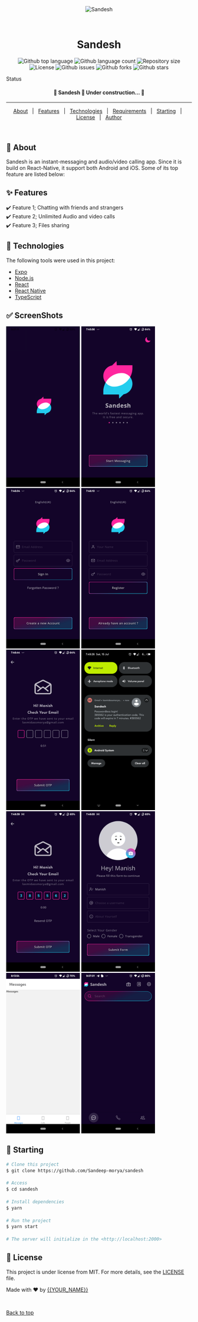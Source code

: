 <div align="center" id="top">
  <img src="./.github/app.gif" alt="Sandesh" />

&#xa0;

  <!-- <a href="https://sandesh.netlify.app">Demo</a> -->
</div>

<h1 align="center">Sandesh</h1>

<p align="center">
  <img alt="Github top language" src="https://img.shields.io/github/languages/top/Sandeep-morya/sandesh?color=56BEB8">

  <img alt="Github language count" src="https://img.shields.io/github/languages/count/Sandeep-morya/sandesh?color=56BEB8">

  <img alt="Repository size" src="https://img.shields.io/github/repo-size/Sandeep-morya/sandesh?color=56BEB8">

  <img alt="License" src="https://img.shields.io/github/license/Sandeep-morya/sandesh?color=56BEB8">

  <img alt="Github issues" src="https://img.shields.io/github/issues/Sandeep-morya/sandesh?color=56BEB8" />

  <img alt="Github forks" src="https://img.shields.io/github/forks/Sandeep-morya/sandesh?color=56BEB8" />

 <img alt="Github stars" src="https://img.shields.io/github/stars/Sandeep-morya/sandesh?color=56BEB8" />
</p>

Status

<h4 align="center">
	🚧  Sandesh 🚀 Under construction...  🚧
</h4>

<hr>

<p align="center">
  <a href="#dart-about">About</a> &#xa0; | &#xa0;
  <a href="#sparkles-features">Features</a> &#xa0; | &#xa0;
  <a href="#rocket-technologies">Technologies</a> &#xa0; | &#xa0;
  <a href="#white_check_mark-requirements">Requirements</a> &#xa0; | &#xa0;
  <a href="#checkered_flag-starting">Starting</a> &#xa0; | &#xa0;
  <a href="#memo-license">License</a> &#xa0; | &#xa0;
  <a href="https://github.com/Sandeep-morya" target="_blank">Author</a>
</p>

<br>

## :dart: About

Sandesh is an instant-messaging and audio/video calling app. Since it is build on React-Native, it support both Android and iOS. Some of its top feature are listed below:

## :sparkles: Features

:heavy_check_mark: Feature 1; Chatting with friends and strangers\
:heavy_check_mark: Feature 2; Unlimited Audio and video calls\
:heavy_check_mark: Feature 3; Files sharing

## :rocket: Technologies

The following tools were used in this project:

- [Expo](https://expo.io/)
- [Node.js](https://nodejs.org/en/)
- [React](https://pt-br.reactjs.org/)
- [React Native](https://reactnative.dev/)
- [TypeScript](https://www.typescriptlang.org/)

## :white_check_mark: ScreenShots

 <img width="200"   alt="ScreenShot" src="/screenshots/0.png">
 <img width="200"  alt="ScreenShot" src="/screenshots/1.png">
 <img width="200"  alt="ScreenShot" src="/screenshots/2.png">
 <img width="200"  alt="ScreenShot" src="/screenshots/3.png">
 <img width="200"  alt="ScreenShot" src="/screenshots/4.png">
 <img width="200"  alt="ScreenShot" src="/screenshots/5.png">
 <img width="200"  alt="ScreenShot" src="/screenshots/6.png">
 <img width="200"  alt="ScreenShot" src="/screenshots/7.png">
 <img width="200"  alt="ScreenShot" src="/screenshots/8.png">
 <img width="200"  alt="ScreenShot" src="/screenshots/9.png">

## :checkered_flag: Starting

```bash
# Clone this project
$ git clone https://github.com/Sandeep-morya/sandesh

# Access
$ cd sandesh

# Install dependencies
$ yarn

# Run the project
$ yarn start

# The server will initialize in the <http://localhost:2000>
```

## :memo: License

This project is under license from MIT. For more details, see the [LICENSE](LICENSE.md) file.

Made with :heart: by <a href="https://github.com/Sandeep-morya" target="_blank">{{YOUR_NAME}}</a>

&#xa0;

<a href="#top">Back to top</a>
